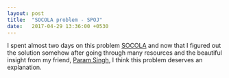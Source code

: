 ```yaml
---
layout: post
title:  "SOCOLA problem - SPOJ"
date:   2017-04-29 13:36:00 +0530
---
```


I spent almost two days on this problem <a href="https://www.spoj.com/problems/SOCOLA">SOCOLA</a> and now that I figured out the solution somehow after going through many resources and the beautiful insight from my friend, <a href="https://www.github.com/paramsingh">Param Singh</a>, I think this problem deserves an explanation.
